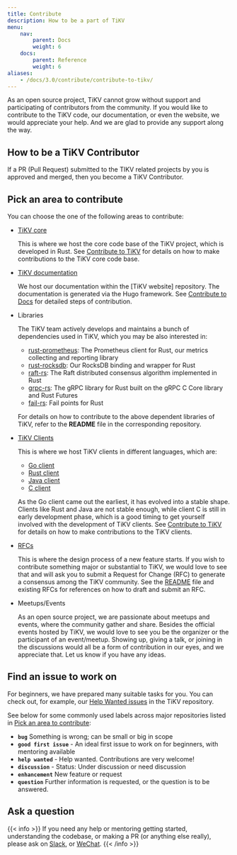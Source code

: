 ```yaml
---
title: Contribute
description: How to be a part of TiKV
menu:
    nav:
        parent: Docs
        weight: 6
    docs:
        parent: Reference
        weight: 6
aliases:
    - /docs/3.0/contribute/contribute-to-tikv/
---
```


As an open source project, TiKV cannot grow without support and participating of contributors from the community. If you would like to contribute to the TiKV code, our documentation, or even the website, we would appreciate your help. And we are glad to provide any support along the way.

## How to be a TiKV Contributor

If a PR (Pull Request) submitted to the TIKV related projects by you is approved and merged, then you become a TiKV Contributor.

## Pick an area to contribute

You can choose the one of the following areas to contribute:

- [TiKV core](https://github.com/tikv/tikv)

    This is where we host the core code base of the TiKV project, which is developed in Rust. See [Contribute to TiKV](https://github.com/tikv/tikv/blob/master/CONTRIBUTING.md) for details on how to make contributions to the TiKV core code base.

- [TiKV documentation](https://github.com/tikv/website/tree/master/content/docs)

    We host our documentation within the [TiKV website] repository. The documentation is generated via the Hugo framework. See [Contribute to Docs](../docs) for detailed steps of contribution.

- Libraries

    The TiKV team actively develops and maintains a bunch of dependencies used in TiKV, which you may be also interested in:

    - [rust-prometheus](https://github.com/pingcap/rust-prometheus): The Prometheus client for Rust, our metrics collecting and reporting library
    - [rust-rocksdb](https://github.com/pingcap/rust-rocksdb): Our RocksDB binding and wrapper for Rust
    - [raft-rs](https://github.com/pingcap/raft-rs): The Raft distributed consensus algorithm implemented in Rust
    - [grpc-rs](https://github.com/pingcap/grpc-rs): The gRPC library for Rust built on the gRPC C Core library and Rust Futures
    - [fail-rs](https://github.com/pingcap/fail-rs): Fail points for Rust
    
    For details on how to contribute to the above dependent libraries of TiKV, refer to the **README** file in the corresponding repository.


- [TiKV Clients](https://github.com/tikv)

    This is where we host TiKV clients in different languages, which are:

    - [Go client](https://github.com/tikv/client-go)
    - [Rust client](https://github.com/tikv/client-rust)
    - [Java client](https://github.com/tikv/client-java)
    - [C client](https://github.com/tikv/client-c)

    As the Go client came out the earliest, it has evolved into a stable shape. Clients like Rust and Java are not stable enough, while client C is still in early development phase, which is a good timing to get yourself involved with the development of TiKV clients. See [Contribute to TiKV](https://github.com/tikv/tikv/blob/master/CONTRIBUTING.md) for details on how to make contributions to the TiKV clients.

- [RFCs](https://github.com/tikv/rfcs)

    This is where the design process of a new feature starts. If you wish to contribute something major or substantial to TiKV, we would love to see that and will ask you to submit a Request for Change (RFC) to generate a consensus among the TiKV community. See the [README](https://github.com/tikv/rfcs/blob/master/README.md) file and existing RFCs for references on how to draft and submit an RFC.

- Meetups/Events

    As an open source project, we are passionate about meetups and events, where the community gather and share. Besides the official events hosted by TiKV, we would love to see you be the organizer or the participant of an event/meetup. Showing up, giving a talk, or joining in the discussions would all be a form of contribution in our eyes, and we appreciate that. Let us know if you have any ideas.

## Find an issue to work on

For beginners, we have prepared many suitable tasks for you. You can check out, for example, our [Help Wanted issues](https://github.com/tikv/tikv/issues?q=is%3Aissue+is%3Aopen+label%3A%22S%3A+HelpWanted%22) in the TiKV repository.

See below for some commonly used labels across major repositories listed in [Pick an area to contribute](#pick-an-area-to-contribute):

- **`bug`** Something is wrong; can be small or big in scope
- **`good first issue`** - An ideal first issue to work on for beginners, with mentoring available
- **`help wanted`** - Help wanted. Contributions are very welcome!
- **`discussion`** - Status: Under discussion or need discussion
- **`enhancement`** New feature or request
- **`question`** Further information is requested, or the question is to be answered.

## Ask a question

{{< info >}}
If you need any help or mentoring getting started, understanding the codebase, or making a PR (or anything else really), please ask on [Slack](https://join.slack.com/t/tikv-wg/shared_invite/enQtNTUyODE4ODU2MzI0LTgzZDQ3NzZlNDkzMGIyYjU1MTA0NzIwMjFjODFiZjA0YjFmYmQyOTZiNzNkNzg1N2U1MDdlZTIxNTU5NWNhNjk), or [WeChat](https://github.com/tikv/tikv#wechat).
{{< /info >}}